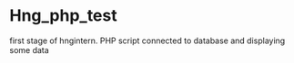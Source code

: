 # Hng_php_test
first stage of hngintern. 
PHP script connected to database and displaying some data
